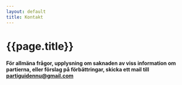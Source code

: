 ```yaml
---
layout: default
title: Kontakt
---
```

<div class="container">
    <div class="row">
        <div class="col-md-8 col-md-offset-2 text-center">
            <h1 id="pageTitle">{{page.title}}</h1>
        </div>
        <div class="col-md-8 col-md-offset-2 text-center" style="margin-bottom:20px">
            <i class="fa fa-phone fa-4x"></i>
        </div>
        <div class="col-md-8 col-md-offset-2" style="margin-bottom:20px">
            <h4 class="contentText">För allmäna frågor, upplysning om saknaden av viss information om partierna, eller förslag på förbättringar, skicka ett mail till <a href="mailto:partiguidennu@gmail.com">partiguidennu@gmail.com</a></h4>
        </div>
    </div>
</div>